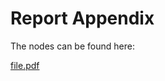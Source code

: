 # Report Appendix

The nodes can be found here:

[file.pdf](RobotProject/RobotProject/Camera_node.py)
